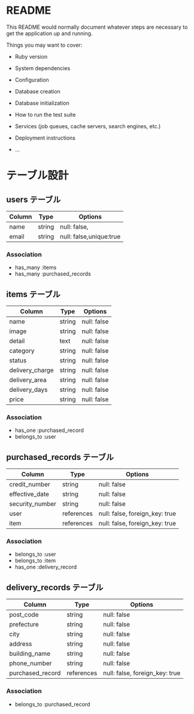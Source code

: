 # README

This README would normally document whatever steps are necessary to get the
application up and running.

Things you may want to cover:

* Ruby version

* System dependencies

* Configuration

* Database creation

* Database initialization

* How to run the test suite

* Services (job queues, cache servers, search engines, etc.)

* Deployment instructions

* ...

# テーブル設計

## users テーブル

| Column             | Type   | Options                 |
| ------------------ | ------ | ----------------------- |
| name               | string | null: false,            |
| email              | string | null: false,unique:true |

### Association

- has_many :items
- has_many :purchased_records

## items テーブル

| Column           | Type       | Options                       |
| ---------------- | ---------- | ----------------------------- |
| name             | string     | null: false                   |
| image            | string     | null: false                   |
| detail           | text       | null: false                   |
| category         | string     | null: false                   |
| status           | string     | null: false                   |
| delivery_charge  | string     | null: false                   |
| delivery_area    | string     | null: false                   |
| delivery_days    | string     | null: false                   |
| price            | string     | null: false                   |

### Association

- has_one :purchased_record
- belongs_to :user

## purchased_records テーブル

| Column            | Type       | Options                        |
| ----------------- | ---------- | ------------------------------ |
| credit_number     | string     | null: false                    |
| effective_date    | string     | null: false                    |
| security_number   | string     | null: false                    |
| user              | references | null: false, foreign_key: true |
| item              | references | null: false, foreign_key: true |

### Association

- belongs_to :user
- belongs_to :item
- has_one :delivery_record

## delivery_records テーブル

| Column            | Type       | Options                        |
| ----------------- | ---------- | ------------------------------ |
| post_code         | string     | null: false                    |
| prefecture        | string     | null: false                    |
| city              | string     | null: false                    |
| address            | string     | null: false                    |
| building_name     | string     | null: false                    |
| phone_number      | string     | null: false                    |
| purchased_record  | references | null: false, foreign_key: true |

### Association

- belongs_to :purchased_record

